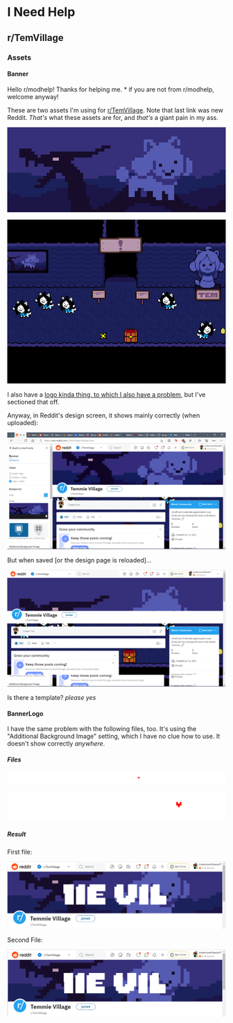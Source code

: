 # I Need Help
## r/TemVillage
### Assets

#### Banner

Hello r/modhelp! Thanks for helping me. * if you are not from r/modhelp, welcome anyway!

These are two assets I'm using for [r/TemVillage](https://new.reddit.com/TemVillage). Note that last link was new Reddit. *That's* what these assets are for, and *that's* a giant pain in my ass.

![temonadragon.png | It's a Temmie on a Dragon](temonadragon.png)

![temvillage.png | It's Temmie Village](temvillage.png)

I also have a [logo kinda thing, to which I also have a problem](#bannerlogo), but I've sectioned that off.

Anyway, in Reddit's design screen, it shows mainly correctly (when uploaded):

![designtem.png](designtem.png)

But when saved [or the design page is reloaded]...

![It's all ruined!!!](designtemdone.png)

Is there a template? *please yes*

#### BannerLogo

I have the same problem with the following files, too. It's using the "Additional Background Image" setting, which I have no clue how to use. It doesn't show correctly *anywhere*.

##### Files

![banner file](temvillagesubbanner.png)

![banner smol](temvillagesubbannersmol.png)

##### Result

First file:

![I've given up at this point](file1.png)

Second File:

![Really, thank god I'm done.](file2.png)

